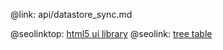 @link: api/datastore_sync.md

@seolinktop: [html5 ui library](https://webix.com)
@seolink: [tree table](https://webix.com/widget/treetable/)